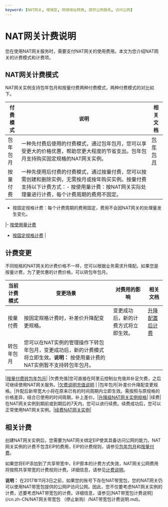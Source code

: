 ```yaml
---
keyword: [NAT网关, 增强型, 网络地址转换, 提供公网服务, 访问公网]
---
```


# NAT网关计费说明

您在使用NAT网关服务时，需要支付NAT网关的使用费用。本文为您介绍NAT网关的计费模式和计费项。

## NAT网关计费模式

NAT网关实例支持包年包月和按量付费两种付费模式，两种付费模式的对比如下。

|付费模式|说明|相关文档|
|----|--|----|
|包年包月|一种先付费后使用的付费模式，通过包年包月，您可以享受更大的价格优惠，帮助您更大程度的节省支出。包年包月支持购买固定规格的NAT网关实例。|[包年包月](/cn.zh-CN/购买指南/包年包月.md)|
|按量付费|一种先使用后付费的付费模式，通过按量付费，您可以按需创建和删除实例，无需按月或按年购买实例。按量付费支持以下计费方式：-   按使用量计费：按NAT网关实际处理量进行计费，每个计费周期的费用不固定。
-   按固定规格计费：每个计费周期的费用固定，费用不会因NAT网关的处理量发生变化。

|-   [按使用量计费](/cn.zh-CN/购买指南/按量付费.md)
-   [按固定规格计费](/cn.zh-CN/购买指南/按量付费.md) |

## 计费变更

不同规格的NAT网关的计费价格不一样，您可以根据业务需求升降配。如果您是按量计费，为了更优惠的计费价格，可以转包年包月。

|当前计费模式|变更场景|对费用的影响|相关文档|
|------|----|------|----|
|按量付费|按固定规格计费时，补差价升降配变更规格。|变更成功后，新的计费方式将立即生效。|[升降配置后计费](/cn.zh-CN/购买指南/按量付费.md)|
|转包年包月|您可以在NAT实例的管理操作下转包年包月，变更成功后，新的计费模式将立即生效。**说明：** 按使用量计费的NAT实例暂不支持转包年包月。

|[按量付费转包年包月](/cn.zh-CN/购买指南/按量付费.md)|
|欠费充值|您可直接在阿里云控制台充值并补足欠费，之后可继续使用NAT网关服务。|[欠费说明](/cn.zh-CN/购买指南/按量付费.md)[充值说明](t16029.md#section_qd8_3t2_nf4) |
|包年包月|补差价升降配变更规格。|升配后新带宽大小将在原来已有的时间周期内立即生效。需按照与原规格的价格差异，结合已使用的时间周期，补上差价。|[升降级NAT网关实例规格](/cn.zh-CN/购买指南/包年包月.mdsection_jbi_g7j_wc1)|
|续费|在NAT网关实例到期前或到期后的7天内，您可以进行续费。续费成功后，您可以正常使用NAT网关实例。|[续费NAT网关实例](/cn.zh-CN/购买指南/包年包月.mdsection_bml_m6z_ayh)|

## 相关计费

创建NAT网关实例后，您需要为NAT网关绑定EIP使其具备访问公网的能力。NAT网关实例的计费不包含EIP的费用，EIP的计费规则，请参见[包年包月](/cn.zh-CN/产品定价/包年包月.md)和[按量付费](/cn.zh-CN/产品定价/按量计费.md)。

如果您将EIP添加到了共享带宽中，EIP原本的计费方式失效，NAT网关公网费用将按照共享带宽的计费规则计费。详细信息，请参见[计费说明](/cn.zh-CN/产品定价/包年包月.md)。

**说明：** 在2017年11月3日之前，如果您的账号下存在NAT带宽包，您的NAT网关仍可以使用NAT带宽包提供的公网IP访问公网。因此，您不仅要考虑NAT网关实例的计费，还要考虑NAT带宽包的计费。详细信息，请参见[NAT带宽包计费说明](/cn.zh-CN/NAT网关带宽包 （停止新购）/NAT带宽包计费说明.md)。

